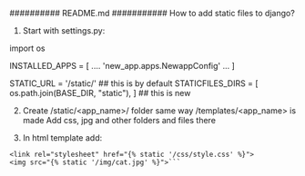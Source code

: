 ##########  README.md  ###########
How to add static files to django?

1) Start with settings.py:

import os

INSTALLED_APPS = [
  ....
  'new_app.apps.NewappConfig'
  ...
  ]
  
STATIC_URL = '/static/'                                  ## this is by default
STATICFILES_DIRS = [ os.path.join(BASE_DIR, "static"), ]  ## this is new


2) Create /static/<app_name>/ folder same way /templates/<app_name> is made
   Add css, jpg and other folders and files there

3) In html template add:
```{% load static %}
<link rel="stylesheet" href="{% static '/css/style.css' %}">
<img src="{% static '/img/cat.jpg' %}">```
